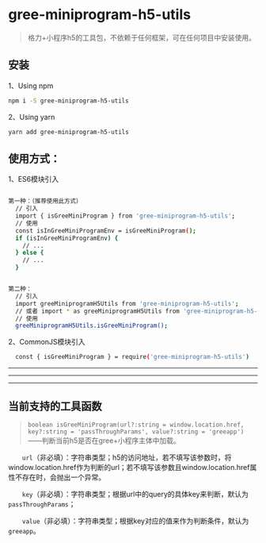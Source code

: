 # gree-miniprogram-h5-utils

> 格力+小程序h5的工具包，不依赖于任何框架，可在任何项目中安装使用。

## 安装

1、Using npm
``` bash
npm i -S gree-miniprogram-h5-utils
```

2、Using yarn
``` bash
yarn add gree-miniprogram-h5-utils
```

## 使用方式：
1、ES6模块引入
``` bash

第一种：（推荐使用此方式）
  // 引入
  import { isGreeMiniProgram } from 'gree-miniprogram-h5-utils';
  // 使用
  const isInGreeMiniProgramEnv = isGreeMiniProgram();
  if (isInGreeMiniProgramEnv) {
    // ...
  } else {
    // ...
  }


第二种：
  // 引入
  import greeMiniprogramH5Utils from 'gree-miniprogram-h5-utils';
  // 或者 import * as greeMiniprogramH5Utils from 'gree-miniprogram-h5-utils';
  // 使用
  greeMiniprogramH5Utils.isGreeMiniProgram();

```

2、CommonJS模块引入
``` bash
  const { isGreeMiniProgram } = require('gree-miniprogram-h5-utils')
```

---
---
---

## 当前支持的工具函数
> <code>boolean isGreeMiniProgram(url?:string = window.location.href, key?:string = 'passThroughParams', value?:string = 'greeapp')</code>  ——判断当前h5是否在gree+小程序主体中加载。

&emsp;&emsp;<code>url</code>（非必填）：字符串类型；h5的访问地址，若不填写该参数时，将window.location.href作为判断的url；若不填写该参数且window.location.href属性不存在时，会抛出一个异常。

&emsp;&emsp;<code>key</code>（非必填）：字符串类型；根据url中的query的具体key来判断，默认为 `passThroughParams`；

&emsp;&emsp;<code>value</code>（非必填）：字符串类型；根据key对应的值来作为判断条件，默认为`greeapp`。

